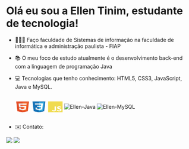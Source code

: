 # Olá eu sou a Ellen Tinim, estudante de tecnologia! 
- 👩🏻‍💻 Faço faculdade de Sistemas de informação na faculdade de informática e administração paulista - FIAP
- 📚 O meu foco de estudo atualmente é o desenvolvimento back-end com a linguagem de programação Java
- 💻 Tecnologias que tenho conhecimento: HTML5, CSS3, JavaScript, Java e MySQL.
  
  <div style="display: inline_block"><br>
  <img align="center" alt="Ellen-HTML" height="30" width="40"     src="https://raw.githubusercontent.com/devicons/devicon/master/icons/html5/html5-original.svg">
  <img align="center" alt="Ellen-CSS" height="30" width="40" src="https://raw.githubusercontent.com/devicons/devicon/master/icons/css3/css3-original.svg">
  <img align="center" alt="Ellen-Js" height="30" width="40" src="https://raw.githubusercontent.com/devicons/devicon/master/icons/javascript/javascript-plain.svg">
  <img align="center" alt="Ellen-Java" height="30" width="40" src="https://cdn.jsdelivr.net/gh/devicons/devicon/icons/java/java-original-wordmark.svg">
  <img align="center" alt="Ellen-MySQL" height="30" width="40" src="https://cdn.jsdelivr.net/gh/devicons/devicon/icons/mysql/mysql-original-wordmark.svg">


##


- ✉️ Contato:
  
<div>
  <a href = "mailto:ellentinim@gmail.com"><img src="https://img.shields.io/badge/-Gmail-%23333?style=for-the-badge&logo=gmail&logoColor=white" target="_blank"></a>
  <a href="https://www.linkedin.com/in/ellen-tinim-de-brito-49b18a218" target="_blank"><img src="https://img.shields.io/badge/-LinkedIn-%230077B5?style=for-the-badge&logo=linkedin&logoColor=white" target="_blank"></a> 
</div>
